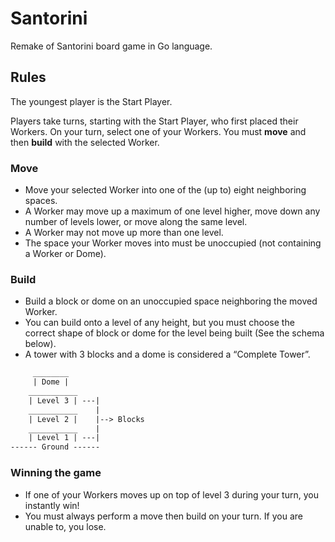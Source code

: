 
# Santorini

Remake of Santorini board game in Go language.

## Rules
The youngest player is the Start Player.

Players take turns, starting with the Start Player, who first placed their Workers. On your turn, select one of your Workers. You must **move** and then **build** with the selected Worker.

### Move

- Move your selected Worker into one of the (up to) eight neighboring spaces.
- A Worker may move up a maximum of one level higher, move down any number of levels lower, or move along the same level.
- A Worker may not move up more than one level.
- The space your Worker moves into must be unoccupied (not containing a Worker or Dome).

### Build

- Build a block or dome on an unoccupied space neighboring the moved Worker.
- You can build onto a level of any height, but you must choose the correct shape of block or dome for the level being built (See the schema below).
- A tower with 3 blocks and a dome is considered a “Complete Tower”.

``` txt
     ________
     | Dome |
    ___________
    | Level 3 | ---|
    ___________    |
    | Level 2 |    |--> Blocks
    ___________    |
    | Level 1 | ---|
------ Ground ------
```

### Winning the game

- If one of your Workers moves up on top of level 3 during your turn, you instantly win!
- You must always perform a move then build on your turn. If you are unable to, you lose.
